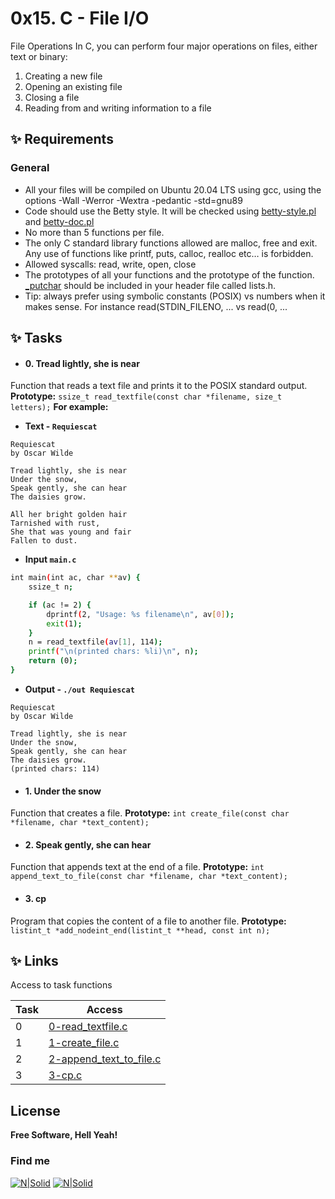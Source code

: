 # **0x15. C - File I/O**
File Operations
In C, you can perform four major operations on files, either text or binary:

1. Creating a new file
2. Opening an existing file
3. Closing a file
4. Reading from and writing information to a file

## **✨ Requirements**
### General 
- All your files will be compiled on Ubuntu 20.04 LTS using gcc, using the options -Wall -Werror -Wextra -pedantic -std=gnu89
- Code should use the Betty style. It will be checked using [betty-style.pl] and [betty-doc.pl]
- No more than 5 functions per file.
- The only C standard library functions allowed are malloc, free and exit. Any use of functions like printf, puts, calloc, realloc etc… is forbidden.
- Allowed syscalls: read, write, open, close
- The prototypes of all your functions and the prototype of the function. [_putchar] should be included in your header file called lists.h.
- Tip: always prefer using symbolic constants (POSIX) vs numbers when it makes sense. For instance read(STDIN_FILENO, ... vs read(0, ...


## ✨ **Tasks**
- #### 0. Tread lightly, she is near
Function that reads a text file and prints it to the POSIX standard output.
**Prototype:** ```ssize_t read_textfile(const char *filename, size_t letters);```
**For example:**
- **Text - ```Requiescat```**
```
Requiescat
by Oscar Wilde

Tread lightly, she is near
Under the snow,
Speak gently, she can hear
The daisies grow.

All her bright golden hair
Tarnished with rust,
She that was young and fair
Fallen to dust.
```
- **Input ```main.c```** 
```sh
int main(int ac, char **av) {
    ssize_t n;

    if (ac != 2) {
        dprintf(2, "Usage: %s filename\n", av[0]);
        exit(1);
    }
    n = read_textfile(av[1], 114);
    printf("\n(printed chars: %li)\n", n);
    return (0);
}
```
- **Output - ```./out Requiescat```** 
```
Requiescat
by Oscar Wilde

Tread lightly, she is near
Under the snow,
Speak gently, she can hear
The daisies grow.
(printed chars: 114)
```
- #### 1. Under the snow
Function that creates a file.
**Prototype:** ```int create_file(const char *filename, char *text_content);``` 
- #### 2. Speak gently, she can hear
Function that appends text at the end of a file.
**Prototype:** ```int append_text_to_file(const char *filename, char *text_content);``` 
- #### 3. cp
Program that copies the content of a file to another file.
**Prototype:** ```listint_t *add_nodeint_end(listint_t **head, const int n);``` 

## ✨  Links

Access to task functions

| Task | Access|
| ------ | ------ |
| 0| [0-read_textfile.c] |
| 1 | [1-create_file.c] |
| 2 | [2-append_text_to_file.c] |
| 3 | [3-cp.c] |

## License

**Free Software, Hell Yeah!**
### Find me
[![N|Solid](https://i.postimg.cc/FKh7hgp9/pngegg.png)](https://twitter.com/Lisethav55)
[![N|Solid](https://i.postimg.cc/qBNpwbw3/pngegg-3.png)](https://www.linkedin.com/in/liseth-arias/)


[//]: # (Here are the links)

   [0-read_textfile.c]: <https://github.com/lisethav/holbertonschool-low_level_programming/blob/main/0x15-file_io/0-read_textfile.c>
   [1-create_file.c]: <https://github.com/lisethav/holbertonschool-low_level_programming/blob/main/0x15-file_io/1-create_file.c>
   [2-append_text_to_file.c]: <https://github.com/lisethav/holbertonschool-low_level_programming/blob/main/0x15-file_io/2-append_text_to_file.c>
   [3-cp.c]: <https://github.com/lisethav/holbertonschool-low_level_programming/blob/main/0x15-file_io/3-cp.c>

   [betty-style.pl]: <https://github.com/holbertonschool/Betty/blob/master/betty-style.pl>
   [betty-doc.pl]: <https://github.com/holbertonschool/Betty/blob/master/betty-doc.pl>
   [_putchar]: <https://github.com/holbertonschool/_putchar.c/blob/master/_putchar.c>
